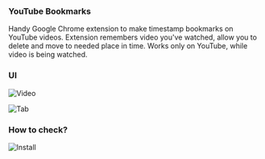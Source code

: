 ### YouTube Bookmarks

Handy Google Chrome extension to make timestamp bookmarks on YouTube videos. Extension remembers video you've watched, allow you to delete and move to needed place in time. Works only on YouTube, while video is being watched.

### UI

![Video](https://github.com/garbalau-github/youtube-bookmarks/blob/main/screenshots/UI_Video.png?raw=true)

![Tab](https://github.com/garbalau-github/youtube-bookmarks/blob/main/screenshots/UI_Extensions.png?raw=true)

### How to check?

![Install](https://github.com/garbalau-github/youtube-bookmarks/blob/main/screenshots/Install.png?raw=true)
